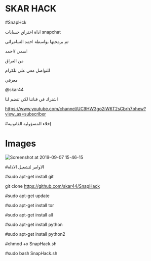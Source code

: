 # SKAR HACK

#SnapHck

اداة اختراق حسابات snapchat

تم برمجتها بواسطة احمد السامرائي


اسمي /احمد
 
 من العراق
 
   للتواصل معي على تلكرام 
   
   معرفي 
   
   @skar44
   
   اشترك في قناتنا لكي تنضم لنا
   
   https://www.youtube.com/channel/UC9HW3go2iW6T2sCbrh7bhew?view_as=subscriber
   
   
   #إخلاء المسؤولية القانونية
 #  Images 
 
![Screenshot at 2019-09-07 15-46-15](https://user-images.githubusercontent.com/54996997/64491066-d036e600-d231-11e9-8c7f-61a12c35f43a.png)


#الاوامر لتشغيل الاداة

#sudo apt-get install git

git clone https://github.com/skar44/SnapHack


#sudo apt-get update

#sudo apt-get install tor

#sudo apt-get install all

#sudo apt-get install python

#sudo apt-get install python2

#chmod +x SnapHack.sh

#sudo bash SnapHack.sh

